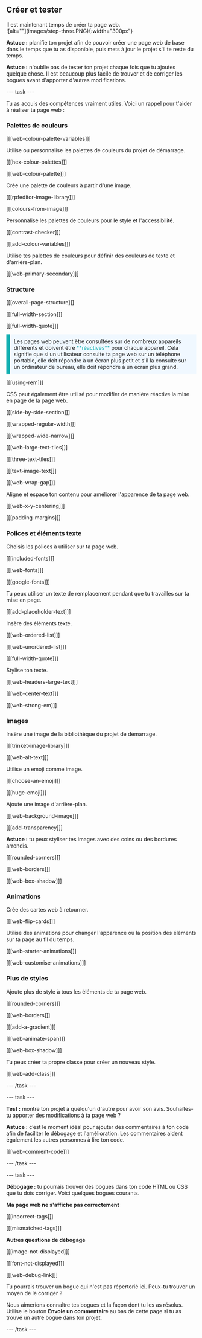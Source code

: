 ## Créer et tester

<div style="display: flex; flex-wrap: wrap">
<div style="flex-basis: 200px; flex-grow: 1; margin-right: 15px;">
Il est maintenant temps de créer ta page web. 

</div>
<div>
![alt=""](images/step-three.PNG){:width="300px"}
</div>
</div>

**Astuce :** planifie ton projet afin de pouvoir créer une page web de base dans le temps que tu as disponible, puis mets à jour le projet s'il te reste du temps.

**Astuce :** n'oublie pas de tester ton projet chaque fois que tu ajoutes quelque chose. Il est beaucoup plus facile de trouver et de corriger les bogues avant d'apporter d'autres modifications.

\--- task ---

Tu as acquis des compétences vraiment utiles. Voici un rappel pour t'aider à réaliser ta page web :

### Palettes de couleurs

[[[web-colour-palette-variables]]]

Utilise ou personnalise les palettes de couleurs du projet de démarrage.

[[[hex-colour-palettes]]]

[[[web-colour-palette]]]

Crée une palette de couleurs à partir d'une image.

[[[rpfeditor-image-library]]]

[[[colours-from-image]]]

Personnalise les palettes de couleurs pour le style et l'accessibilité.

[[[contrast-checker]]]

[[[add-colour-variables]]]

Utilise tes palettes de couleurs pour définir des couleurs de texte et d'arrière-plan.

[[[web-primary-secondary]]]

### Structure

[[[overall-page-structure]]]

[[[full-width-section]]]

[[[full-width-quote]]]

<p style="border-left: solid; border-width:10px; border-color: #0faeb0; background-color: aliceblue; padding: 10px;">
Les pages web peuvent être consultées sur de nombreux appareils différents et doivent être <span style="color: #0faeb0">**réactives**</span> pour chaque appareil. Cela signifie que si un utilisateur consulte ta page web sur un téléphone portable, elle doit répondre à un écran plus petit et s'il la consulte sur un ordinateur de bureau, elle doit répondre à un écran plus grand. 
</p>

[[[using-rem]]]

CSS peut également être utilisé pour modifier de manière réactive la mise en page de la page web.

[[[side-by-side-section]]]

[[[wrapped-regular-width]]]

[[[wrapped-wide-narrow]]]

[[[web-large-text-tiles]]]

[[[three-text-tiles]]]

[[[text-image-text]]]

[[[web-wrap-gap]]]

Aligne et espace ton contenu pour améliorer l'apparence de ta page web.

[[[web-x-y-centering]]]

[[[padding-margins]]]

### Polices et éléments texte

Choisis les polices à utiliser sur ta page web.

[[[included-fonts]]]

[[[web-fonts]]]

[[[google-fonts]]]

Tu peux utiliser un texte de remplacement pendant que tu travailles sur ta mise en page.

[[[add-placeholder-text]]]

Insère des éléments texte.

[[[web-ordered-list]]]

[[[web-unordered-list]]]

[[[full-width-quote]]]

Stylise ton texte.

[[[web-headers-large-text]]]

[[[web-center-text]]]

[[[web-strong-em]]]

### Images

Insère une image de la bibliothèque du projet de démarrage.

[[[trinket-image-library]]]

[[[web-alt-text]]]

Utilise un emoji comme image.

[[[choose-an-emoji]]]

[[[huge-emoji]]]

Ajoute une image d'arrière-plan.

[[[web-background-image]]]

[[[add-transparency]]]

**Astuce :** tu peux styliser tes images avec des coins ou des bordures arrondis.

[[[rounded-corners]]]

[[[web-borders]]]

[[[web-box-shadow]]]

### Animations

Crée des cartes web à retourner.

[[[web-flip-cards]]]

Utilise des animations pour changer l'apparence ou la position des éléments sur ta page au fil du temps.

[[[web-starter-animations]]]

[[[web-customise-animations]]]

### Plus de styles

Ajoute plus de style à tous les éléments de ta page web.

[[[rounded-corners]]]

[[[web-borders]]]

[[[add-a-gradient]]]

[[[web-animate-span]]]

[[[web-box-shadow]]]

Tu peux créer ta propre classe pour créer un nouveau style.

[[[web-add-class]]]

\--- /task ---

\--- task ---

**Test :** montre ton projet à quelqu'un d'autre pour avoir son avis. Souhaites-tu apporter des modifications à ta page web ?

**Astuce :** c’est le moment idéal pour ajouter des commentaires à ton code afin de faciliter le débogage et l'amélioration. Les commentaires aident également les autres personnes à lire ton code.

[[[web-comment-code]]]

\--- /task ---

\--- task ---

**Débogage :** tu pourrais trouver des bogues dans ton code HTML ou CSS que tu dois corriger. Voici quelques bogues courants.

**Ma page web ne s'affiche pas correctement**

[[[incorrect-tags]]]

[[[mismatched-tags]]]

**Autres questions de débogage**

[[[image-not-displayed]]]

[[[font-not-displayed]]]

[[[web-debug-link]]]

Tu pourrais trouver un bogue qui n'est pas répertorié ici. Peux-tu trouver un moyen de le corriger ?

Nous aimerions connaître tes bogues et la façon dont tu les as résolus. Utilise le bouton **Envoie un commentaire** au bas de cette page si tu as trouvé un autre bogue dans ton projet.

\--- /task ---
